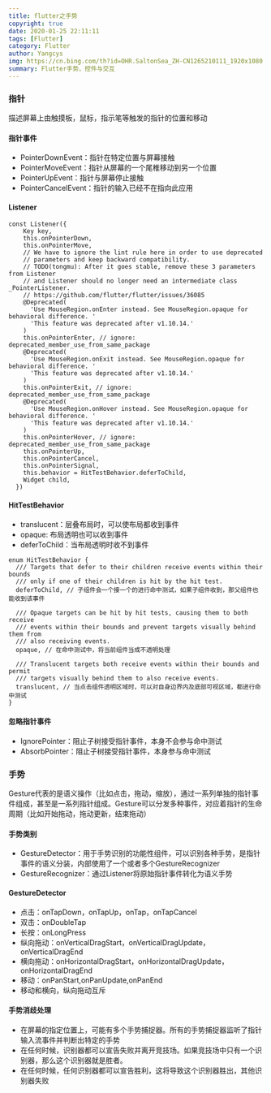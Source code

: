 ```yaml
---
title: flutter之手势
copyright: true
date: 2020-01-25 22:11:11
tags: [Flutter]
category: Flutter
author: Yangcys
img: https://cn.bing.com/th?id=OHR.SaltonSea_ZH-CN1265210111_1920x1080.jpg&rf=LaDigue_1920x1080.jpg&pid=hp
summary: Flutter手势，控件与交互
---
```


### 指针
描述屏幕上由触摸板，鼠标，指示笔等触发的指针的位置和移动

#### 指针事件
* PointerDownEvent：指针在特定位置与屏幕接触
* PointerMoveEvent：指针从屏幕的一个尾椎移动到另一个位置
* PointerUpEvent：指针与屏幕停止接触
* PointerCancelEvent：指针的输入已经不在指向此应用

#### Listener
```
const Listener({
    Key key,
    this.onPointerDown,
    this.onPointerMove,
    // We have to ignore the lint rule here in order to use deprecated
    // parameters and keep backward compatibility.
    // TODO(tongmu): After it goes stable, remove these 3 parameters from Listener
    // and Listener should no longer need an intermediate class _PointerListener.
    // https://github.com/flutter/flutter/issues/36085
    @Deprecated(
      'Use MouseRegion.onEnter instead. See MouseRegion.opaque for behavioral difference. '
      'This feature was deprecated after v1.10.14.'
    )
    this.onPointerEnter, // ignore: deprecated_member_use_from_same_package
    @Deprecated(
      'Use MouseRegion.onExit instead. See MouseRegion.opaque for behavioral difference. '
      'This feature was deprecated after v1.10.14.'
    )
    this.onPointerExit, // ignore: deprecated_member_use_from_same_package
    @Deprecated(
      'Use MouseRegion.onHover instead. See MouseRegion.opaque for behavioral difference. '
      'This feature was deprecated after v1.10.14.'
    )
    this.onPointerHover, // ignore: deprecated_member_use_from_same_package
    this.onPointerUp,
    this.onPointerCancel,
    this.onPointerSignal,
    this.behavior = HitTestBehavior.deferToChild,
    Widget child,
  })
```

#### HitTestBehavior
* translucent：层叠布局时，可以使布局都收到事件
* opaque: 布局透明也可以收到事件
* deferToChild：当布局透明时收不到事件
```
enum HitTestBehavior {
  /// Targets that defer to their children receive events within their bounds
  /// only if one of their children is hit by the hit test.
  deferToChild, // 子组件会一个接一个的进行命中测试，如果子组件收到，那父组件也能收到该事件

  /// Opaque targets can be hit by hit tests, causing them to both receive
  /// events within their bounds and prevent targets visually behind them from
  /// also receiving events.
  opaque, // 在命中测试中，将当前组件当成不透明处理

  /// Translucent targets both receive events within their bounds and permit
  /// targets visually behind them to also receive events.
  translucent, // 当点击组件透明区域时，可以对自身边界内及底部可视区域，都进行命中测试
}
```

#### 忽略指针事件
* IgnorePointer：阻止子树接受指针事件，本身不会参与命中测试
* AbsorbPointer：阻止子树接受指针事件，本身参与命中测试

### 手势
Gesture代表的是语义操作（比如点击，拖动，缩放），通过一系列单独的指针事件组成，甚至是一系列指针组成。Gesture可以分发多种事件，对应着指针的生命周期（比如开始拖动，拖动更新，结束拖动）

#### 手势类别
* GestureDetector：用于手势识别的功能性组件，可以识别各种手势，是指针事件的语义分装，内部使用了一个或者多个GestureRecognizer
* GestureRecognizer：通过Listener将原始指针事件转化为语义手势

#### GestureDetector
* 点击：onTapDown，onTapUp，onTap，onTapCancel
* 双击：onDoubleTap
* 长按：onLongPress
* 纵向拖动：onVerticalDragStart，onVerticalDragUpdate，onVerticalDragEnd
* 横向拖动：onHorizontalDragStart，onHorizontalDragUpdate，onHorizontalDragEnd
* 移动：onPanStart,onPanUpdate,onPanEnd
* 移动和横向，纵向拖动互斥

#### 手势消歧处理
* 在屏幕的指定位置上，可能有多个手势捕捉器。所有的手势捕捉器监听了指针输入流事件并判断出特定的手势
* 在任何时候，识别器都可以宣告失败并离开竞技场。如果竞技场中只有一个识别器，那么这个识别器就是胜者。
* 在任何时候，任何识别器都可以宣告胜利，这将导致这个识别器胜出，其他识别器失败
